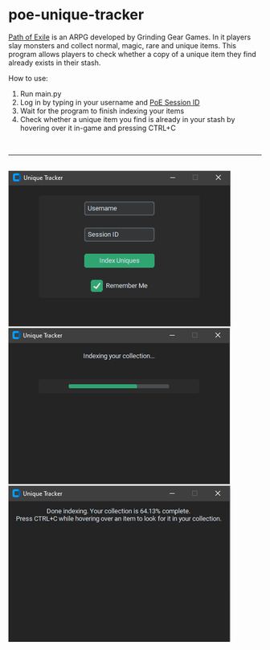 # poe-unique-tracker
[Path of Exile](https://www.pathofexile.com/) is an ARPG developed by Grinding Gear Games. In it players slay monsters and collect normal, magic, rare and unique items. This program allows players to check whether a copy of a unique item they find already exists in their stash.

How to use:

1. Run main.py
2. Log in by typing in your username and [PoE Session ID](https://www.gamepressure.com/newsroom/how-to-find-poe-session-id/z74e59)
3. Wait for the program to finish indexing your items
4. Check whether a unique item you find is already in your stash by hovering over it in-game and pressing CTRL+C

<br>

---

<br>

<img src="https://github.com/Eeelis/poe-unique-tracker/blob/main/Images/LogIn.png">

<br>

<img src="https://github.com/Eeelis/poe-unique-tracker/blob/main/Images/Indexing.png">

<br>

<img src="https://github.com/Eeelis/poe-unique-tracker/blob/main/Images/DoneIndexing.png">
